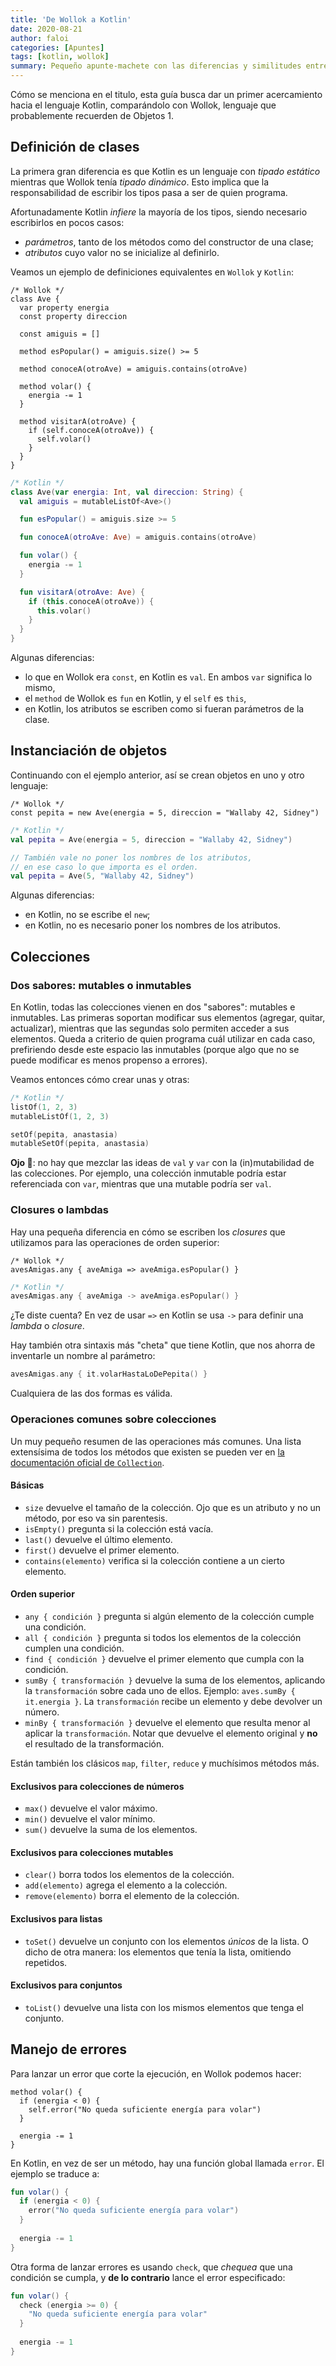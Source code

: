 ```yaml
---
title: 'De Wollok a Kotlin'
date: 2020-08-21
author: faloi
categories: [Apuntes]
tags: [kotlin, wollok]
summary: Pequeño apunte-machete con las diferencias y similitudes entre ambos lenguajes
---
```


Cómo se menciona en el titulo, esta guía busca dar un primer acercamiento hacia el lenguaje Kotlin, comparándolo con Wollok, lenguaje que probablemente recuerden de Objetos 1.

## Definición de clases

La primera gran diferencia es que Kotlin es un lenguaje con _tipado estático_ mientras que Wollok tenía _tipado dinámico_. Esto implica que la responsabilidad de escribir los tipos pasa a ser de quien programa.

Afortunadamente Kotlin _infiere_ la mayoría de los tipos, siendo necesario escribirlos en pocos casos:
* _parámetros_, tanto de los métodos como del constructor de una clase;
* _atributos_ cuyo valor no se inicialize al definirlo.

Veamos un ejemplo de definiciones equivalentes en `Wollok` y `Kotlin`:

```wollok
/* Wollok */
class Ave {
  var property energia
  const property direccion

  const amiguis = []

  method esPopular() = amiguis.size() >= 5

  method conoceA(otroAve) = amiguis.contains(otroAve)

  method volar() {
    energia -= 1
  }

  method visitarA(otroAve) {
    if (self.conoceA(otroAve)) {
      self.volar()
    }
  }
}
```

```kotlin
/* Kotlin */
class Ave(var energia: Int, val direccion: String) {
  val amiguis = mutableListOf<Ave>()

  fun esPopular() = amiguis.size >= 5

  fun conoceA(otroAve: Ave) = amiguis.contains(otroAve)

  fun volar() {
    energia -= 1
  }

  fun visitarA(otroAve: Ave) {
    if (this.conoceA(otroAve)) {
      this.volar()
    }
  }
}
```

Algunas diferencias:
* lo que en Wollok era `const`, en Kotlin es `val`. En ambos `var` significa lo mismo,
* el `method` de Wollok es `fun` en Kotlin, y el `self` es `this`,
* en Kotlin, los atributos se escriben como si fueran parámetros de la clase.

## Instanciación de objetos

Continuando con el ejemplo anterior, así se crean objetos en uno y otro lenguaje:

```wollok
/* Wollok */
const pepita = new Ave(energia = 5, direccion = "Wallaby 42, Sidney")
```

```kotlin
/* Kotlin */
val pepita = Ave(energia = 5, direccion = "Wallaby 42, Sidney")

// También vale no poner los nombres de los atributos,
// en ese caso lo que importa es el orden.
val pepita = Ave(5, "Wallaby 42, Sidney")
```

Algunas diferencias:
* en Kotlin, no se escribe el `new`;
* en Kotlin, no es necesario poner los nombres de los atributos.

## Colecciones

### Dos sabores: mutables o inmutables

En Kotlin, todas las colecciones vienen en dos "sabores": mutables e inmutables. Las primeras soportan modificar sus elementos (agregar, quitar, actualizar), mientras que las segundas solo permiten acceder a sus elementos. Queda a criterio de quien programa cuál utilizar en cada caso, prefiriendo desde este espacio las inmutables (porque algo que no se puede modificar es menos propenso a errores).

Veamos entonces cómo crear unas y otras:

```kotlin
/* Kotlin */
listOf(1, 2, 3)
mutableListOf(1, 2, 3)

setOf(pepita, anastasia)
mutableSetOf(pepita, anastasia)
```

**Ojo :eyes:**: no hay que mezclar las ideas de `val` y `var` con la (in)mutabilidad de las colecciones. Por ejemplo, una colección inmutable podría estar referenciada con `var`, mientras que una mutable podría ser `val`.

### Closures o lambdas

Hay una pequeña diferencia en cómo se escriben los _closures_ que utilizamos para las operaciones de orden superior:

```wollok
/* Wollok */
avesAmigas.any { aveAmiga => aveAmiga.esPopular() }
```

```kotlin
/* Kotlin */
avesAmigas.any { aveAmiga -> aveAmiga.esPopular() }
```

¿Te diste cuenta? En vez de usar `=>` en Kotlin se usa `->` para definir una _lambda_ o _closure_.

Hay también otra sintaxis más "cheta" que tiene Kotlin, que nos ahorra de inventarle un nombre al parámetro:

```kotlin
avesAmigas.any { it.volarHastaLoDePepita() }
```

Cualquiera de las dos formas es válida.

### Operaciones comunes sobre colecciones

Un muy pequeño resumen de las operaciones más comunes. Una lista extensísima de todos los métodos que existen se pueden ver en [la documentación oficial de `Collection`](https://kotlinlang.org/api/latest/jvm/stdlib/kotlin.collections/-collection/).

#### Básicas
- `size` devuelve el tamaño de la colección. Ojo que es un atributo y no un método, por eso va sin parentesis.
- `isEmpty()` pregunta si la colección está vacía.
- `last()` devuelve el último elemento.
- `first()` devuelve el primer elemento.
- `contains(elemento)` verifica si la colección contiene a un cierto elemento.

#### Orden superior
- `any { condición }` pregunta si algún elemento de la colección cumple una condición.
- `all { condición }` pregunta si todos los elementos de la colección cumplen una condición.
- `find { condición }` devuelve el primer elemento que cumpla con la condición.
- `sumBy { transformación }` devuelve la suma de los elementos, aplicando la `transformación` sobre cada uno de ellos. Ejemplo: `aves.sumBy { it.energia }`. La `transformación` recibe un elemento y debe devolver un número.
- `minBy { transformación }` devuelve el elemento que resulta menor al aplicar la `transformación`. Notar que devuelve el elemento original y **no** el resultado de la transformación.

Están también los clásicos `map`, `filter`, `reduce` y muchísimos métodos más.

#### Exclusivos para colecciones de números
- `max()` devuelve el valor máximo.
- `min()` devuelve el valor mínimo.
- `sum()` devuelve la suma de los elementos.

#### Exclusivos para colecciones mutables
- `clear()` borra todos los elementos de la colección.
- `add(elemento)` agrega el elemento a la colección.
- `remove(elemento)` borra el elemento de la colección.

#### Exclusivos para listas
- `toSet()` devuelve un conjunto con los elementos _únicos_ de la lista. O dicho de otra manera: los elementos que tenía la lista, omitiendo repetidos.

#### Exclusivos para conjuntos
- `toList()` devuelve una lista con los mismos elementos que tenga el conjunto.

## Manejo de errores

Para lanzar un error que corte la ejecución, en Wollok podemos hacer:

```wollok
method volar() {
  if (energia < 0) {
    self.error("No queda suficiente energía para volar")
  }
  
  energia -= 1
}
```

En Kotlin, en vez de ser un método, hay una función global llamada `error`. El ejemplo se traduce a:

```kotlin
fun volar() {
  if (energia < 0) {
    error("No queda suficiente energía para volar")
  }
  
  energia -= 1
}
```

Otra forma de lanzar errores es usando `check`, que _chequea_ que una condición se cumpla, y **de lo contrario** lance el error especificado:

```kotlin
fun volar() {
  check (energia >= 0) {
    "No queda suficiente energía para volar"
  }
  
  energia -= 1
}
```
